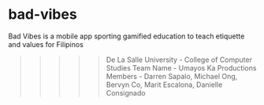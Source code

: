 bad-vibes
=========

Bad Vibes is a mobile app sporting gamified education to teach etiquette and values for Filipinos

>>>>> De La Salle University - College of Computer Studies
>>>>> Team Name - Umayos Ka Productions
>>>>> Members - Darren Sapalo, Michael Ong, Bervyn Co, Marit Escalona, Danielle Consignado
